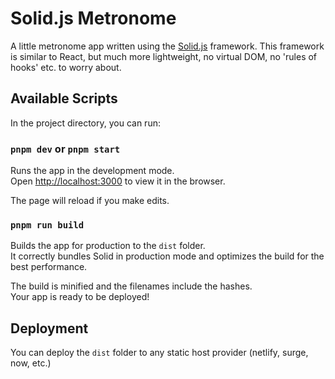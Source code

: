 # Solid.js Metronome

A little metronome app written using the [Solid.js](https://www.solidjs.com/) framework. This framework is similar to React, but much more lightweight, no virtual DOM, no 'rules of hooks' etc. to worry about.

## Available Scripts

In the project directory, you can run:

### `pnpm dev` or `pnpm start`

Runs the app in the development mode.<br>
Open [http://localhost:3000](http://localhost:3000) to view it in the browser.

The page will reload if you make edits.<br>

### `pnpm run build`

Builds the app for production to the `dist` folder.<br>
It correctly bundles Solid in production mode and optimizes the build for the best performance.

The build is minified and the filenames include the hashes.<br>
Your app is ready to be deployed!

## Deployment

You can deploy the `dist` folder to any static host provider (netlify, surge, now, etc.)
